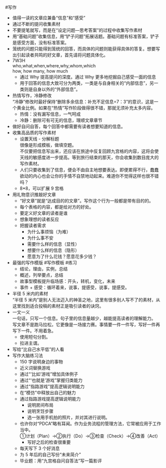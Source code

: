 #写作  
- 值得一读的文章应兼备“信息”和“感受”  
- 通过不断的提问收集素材  
- 不要提笔就写，而是在“设定问题—思考答案”的过程中收集写作素材  
- 用“基础问题”收集信息，用“铲子问题”拓展话题。基础问题有标准答案，铲子是感受方面，没有标准答案。  
- 笼统的问题只能得到笼统的回答，而具体的问题则能获得具体的答复。想要写出引起读者共鸣的好文章，首先请将问题具体化。  
-   7W3H  
    who,what,when,where,why,whom,which  
    how, how many, how much
    - 通过 Why 提高提问的深度。通过 Why 更多地挖掘自己感受一面的信息  
    - 用于回答的信息大致可分为两类，一类是与自身相关的“内部信息”，另一类则是自身以外的“外部信息”。  
- 热情写作，冷静修改  
    “冷静”修改时最好保持“删除多余信息：补充不足信息=7：3”的意识，这是一个黄金比例。如果在“热情”写作阶段做得很不错，那就无须补充太多内容。
    - 热情：没有漏写信息，一气呵成  
    - 冷静：删除可有可无的信息，理顺文章章节  
- 做好自问自答，每个回答中都需要有读者想要知道的信息。  
- 收集高品质的写作素材  
    - 设置天线 - 分解标题  
        很像是形成模板，做填空题。  
        不仅要把信息写出来，还应该在旅途中反复回顾九宫格的内容，这将会使天线的敏感度进一步提高。等到旅行结束的那天，你会收集到数目庞大的写作素材。
    - 人们只要收集到了信息，便会不由自主地想要表达。即便累得不行，蠢蠢欲动的内心也会让你的手情不自禁地动起来。难道你不觉得这样也很不错吗？  
    -   8\*8，可以扩展 9 宫格  
- 用礼物意识推敲好文章  
    -   “好文章”就是“达成目的的文章”。写作这个行为一般都是带有目的的。  
    - 每个表格的内容，都是给对方的好处。  
    - 要定义好文章的读者是谁  
    - 想象理想的读者反应  
    - 把握读者需求  
        - 为什么事烦恼（为难）  
        - 为什么事不安  
        - 需要什么样的信息（显性）  
        - 想要什么样的信息（隐形）  
        - 愿意为了什么花钱？愿意花多少钱？  
- 最强的写作模版  #写作模板 #练习 
    - 结论，理由，实例，总结  
    - 概述，列举要点，总结  
    - 故事型模板提升临场感：开头，转机，变化，未来  
    - 事件 + 感受：循环着来，说事，提感受，说事，提感受。 
- 半径 5 米内的素材  
    “半径 5 米内”是别人无法迈入的神圣之地，这里有很多别人写不了的素材，从这里找到适合投稿的素材正是吸引读者的诀窍。
- 一文一义  
    一句话，只写一个信息。句子里的信息量越少，越能提高读者的理解能力。  
    写文章不是跑马拉松，它更像是一场接力赛。事情要一件一件写，写好一件再写下一件。不用着急。
    - 使用短句分割。  
    - 拉进主谓。  
- 写给“比自己水平低”的人看  
- 写作大脑练习法  
    -   150 字说明身边的事物  
    - 近义词替换游戏  
    - 通过“‘比如’游戏”增加具体例子  
    - 通过“‘也就是’游戏”掌握归类能力  
    - 通过“指路游戏”提高逻辑说明能力  
    - 在“模仿”中释放出自己的魅力  
    - 通过指路游戏提高逻辑说明能力  
        - 说明房间布局  
        - 说明烹饪步骤  
        - 选一张用手机拍的照片，并对其进行说明。  
    - 也许你对“PDCA”略有耳闻。作为业务流程的管理方法，它常被应用于工作当中。  
        ①计划（Plan）→②执行（Do）→③检查（Check）→④改善（Act）
        - 写好之后的检查很重要  
    - 每天写下 3 个好消息  
    - 为 5 年后的自己写份“未来简介”  
    - 毕业题：用“九宫格自问自答法”写一篇影评